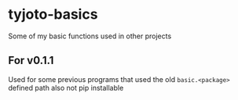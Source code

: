 # tyjoto-basics
Some of my basic functions used in other projects

## For v0.1.1
Used for some previous programs that used the old 
```basic.<package> ```
defined path
also not pip installable
